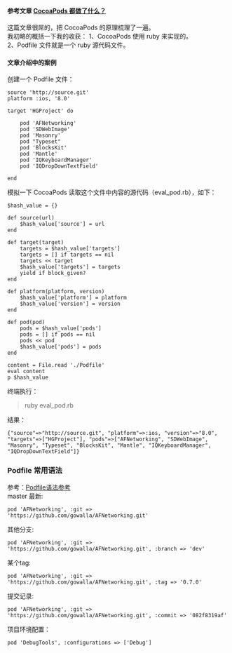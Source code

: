 #### 参考文章 [CocoaPods 都做了什么？](https://www.jianshu.com/p/84936d9344ff)

这篇文章很屌的，把 CocoaPods 的原理梳理了一遍。  
我初略的概括一下我的收获：
1、CocoaPods 使用 ruby 来实现的。  
2、Podfile 文件就是一个 ruby 源代码文件。

#### 文章介绍中的案例
创建一个 Podfile 文件：
```
source 'http://source.git'
platform :ios, '8.0'

target 'HGProject' do

    pod 'AFNetworking'
    pod 'SDWebImage'
    pod 'Masonry'
    pod "Typeset"
    pod 'BlocksKit'
    pod 'Mantle'
    pod 'IQKeyboardManager'
    pod 'IQDropDownTextField'

end
```
模拟一下 CocoaPods 读取这个文件中内容的源代码（eval_pod.rb），如下：
```
$hash_value = {}

def source(url)
    $hash_value['source'] = url
end

def target(target)
    targets = $hash_value['targets']
    targets = [] if targets == nil
    targets << target
    $hash_value['targets'] = targets
    yield if block_given?
end

def platform(platform, version)
    $hash_value['platform'] = platform
    $hash_value['version'] = version
end

def pod(pod)
    pods = $hash_value['pods']
    pods = [] if pods == nil
    pods << pod
    $hash_value['pods'] = pods
end

content = File.read './Podfile'
eval content
p $hash_value
```


终端执行：
> ruby eval_pod.rb 

结果：
```
{"source"=>"http://source.git", "platform"=>:ios, "version"=>"8.0", "targets"=>["HGProject"], "pods"=>["AFNetworking", "SDWebImage", "Masonry", "Typeset", "BlocksKit", "Mantle", "IQKeyboardManager", "IQDropDownTextField"]}
```



### Podfile 常用语法

参考：[Podfile语法参考](https://www.jianshu.com/p/8af475c4f717)  
master 最新:  
```
pod 'AFNetworking', :git => 'https://github.com/gowalla/AFNetworking.git'
```

其他分支:  
```
pod 'AFNetworking', :git => 'https://github.com/gowalla/AFNetworking.git', :branch => 'dev'
```

某个tag:  
```
pod 'AFNetworking', :git => 'https://github.com/gowalla/AFNetworking.git', :tag => '0.7.0'
```


提交记录:  
```
pod 'AFNetworking', :git => 'https://github.com/gowalla/AFNetworking.git', :commit => '082f8319af'
```

项目环境配置：  
```
pod 'DebugTools', :configurations => ['Debug']
```
